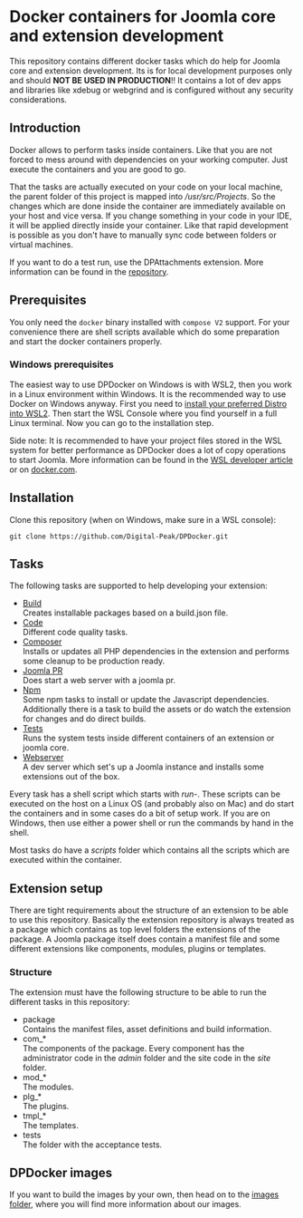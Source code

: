 # Docker containers for Joomla core and extension development
This repository contains different docker tasks which do help for Joomla core and extension development. Its is for local development purposes only and should **NOT BE USED IN PRODUCTION**!! It contains a lot of dev apps and libraries like xdebug or webgrind and is configured without any security considerations.

## Introduction
Docker allows to perform tasks inside containers. Like that you are not forced to mess around with dependencies on your working computer. Just execute the containers and you are good to go.

That the tasks are actually executed on your code on your local machine, the parent folder of this project is mapped into _/usr/src/Projects_. So the changes which are done inside the container are immediately available on your host and vice versa. If you change something in your code in your IDE, it will be applied directly inside your container. Like that rapid development is possible as you don't have to manually sync code between folders or virtual machines.

If you want to do a test run, use the DPAttachments extension. More information can be found in the [repository](https://github.com/Digital-Peak/DPAttachments).

## Prerequisites
You only need the `docker` binary installed with `compose V2` support. For your convenience there are shell scripts available which do some preparation and start the docker containers properly.

### Windows prerequisites
The easiest way to use DPDocker on Windows is with WSL2, then you work in a Linux environment within Windows. It is the recommended way to use Docker on Windows anyway. First you need to [install your preferred Distro into WSL2](https://docs.microsoft.com/en-us/windows/wsl/install). Then start the WSL Console where you find yourself in a full Linux terminal. Now you can go to the installation step.

Side note: It is recommended to have your project files stored in the WSL system for better performance as DPDocker does a lot of copy operations to start Joomla. More information can be found in the [WSL developer article](https://docs.microsoft.com/en-us/windows/wsl/setup/environment) or on [docker.com](https://docs.docker.com/desktop/windows/wsl/).

## Installation
Clone this repository (when on Windows, make sure in a WSL console):

`git clone https://github.com/Digital-Peak/DPDocker.git`

## Tasks
The following tasks are supported to help developing your extension:

- [Build](build)  
Creates installable packages based on a build.json file.
- [Code](code)  
Different code quality tasks.
- [Composer](composer)  
Installs or updates all PHP dependencies in the extension and performs some cleanup to be production ready.
- [Joomla PR](joomla-pr)  
Does start a web server with a joomla pr.
- [Npm](npm)  
Some npm tasks to install or update the Javascript dependencies. Additionally there is a task to build the assets or do watch the extension for changes and do direct builds.
- [Tests](tests)  
Runs the system tests inside different containers of an extension or joomla core.
- [Webserver](webserver)  
A dev server which set's up a Joomla instance and installs some extensions out of the box.

Every task has a shell script which starts with _run-_. These scripts can be executed on the host on a Linux OS (and probably also on Mac) and do start the containers and in some cases do a bit of setup work. If you are on Windows, then use either a power shell or run the commands by hand in the shell.

Most tasks do have a _scripts_ folder which contains all the scripts which are executed within the container.

## Extension setup
There are tight requirements about the structure of an extension to be able to use this repository. Basically the extension repository is always treated as a package which contains as top level folders the extensions of the package. A Joomla package itself does contain a manifest file and some different extensions like components, modules, plugins or templates.

### Structure
The extension must have the following structure to be able to run the different tasks in this repository:

- package  
Contains the manifest files, asset definitions and build information.
- com_*  
The components of the package. Every component has the administrator code in the _admin_ folder and the site code in the _site_ folder.
- mod_*  
The modules.
- plg_*  
The plugins.
- tmpl_*  
The templates.
- tests  
The folder with the acceptance tests.

## DPDocker images
If you want to build the images by your own, then head on to the [images folder](images), where you will find more information about our images. 
